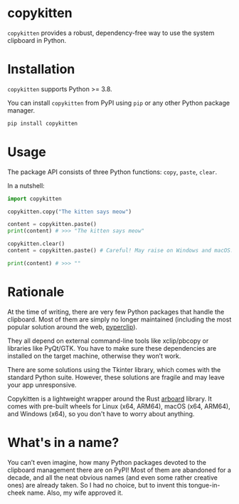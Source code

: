 # copykitten
`copykitten` provides a robust, dependency-free way to use the system clipboard in Python.

# Installation
`copykitten` supports Python >= 3.8.

You can install `copykitten` from PyPI using `pip` or any other Python package manager.

```sh
pip install copykitten
```

# Usage
The package API consists of three Python functions: `copy`, `paste`, `clear`.

In a nutshell:
```python
import copykitten

copykitten.copy("The kitten says meow")

content = copykitten.paste()
print(content) # >>> "The kitten says meow"

copykitten.clear()
content = copykitten.paste() # Careful! May raise on Windows and macOS.

print(content) # >>> ""
```

# Rationale
At the time of writing, there are very few Python packages that handle the clipboard. Most of them are simply no longer
maintained (including the most popular solution around the web, [pyperclip](https://github.com/asweigart/pyperclip)).

They all depend on external command-line tools like xclip/pbcopy or libraries like PyQt/GTK. You have to make sure these
dependencies are installed on the target machine, otherwise they won’t work.

There are some solutions using the Tkinter library, which comes with the standard Python suite. However, these solutions
are fragile and may leave your app unresponsive.

Copykitten is a lightweight wrapper around the Rust [arboard](https://github.com/1Password/arboard) library. It comes
with pre-built wheels for Linux (x64, ARM64), macOS (x64, ARM64), and Windows (x64), so you don't have to worry about
anything.

# What's in a name?
You can’t even imagine, how many Python packages devoted to the clipboard management there are on PyPI! Most of them
are abandoned for a decade, and all the neat obvious names (and even some rather creative ones) are already taken.
So I had no choice, but to invent this tongue-in-cheek name. Also, my wife approved it.
